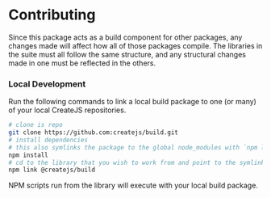 # Contributing

Since this package acts as a build component for other packages, any changes made will affect how all of those packages compile. The libraries in the suite must all follow the same structure, and any structural changes made in one must be reflected in the others.

### Local Development

Run the following commands to link a local build package to one (or many) of your local CreateJS repositories.

```bash
# clone is repo
git clone https://github.com:createjs/build.git
# install dependencies
# this also symlinks the package to the global node_modules with `npm link`
npm install
# cd to the library that you wish to work from and point to the symlink
npm link @createjs/build
```

NPM scripts run from the library will execute with your local build package.
